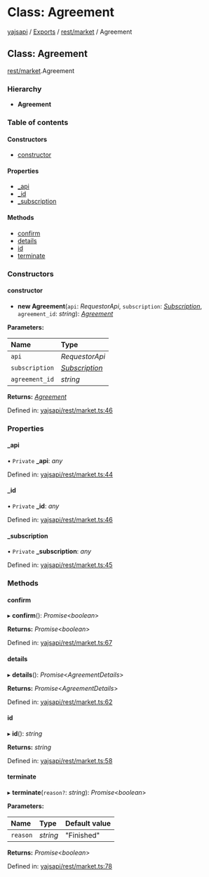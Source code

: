# Class: Agreement

[yajsapi](../yajsapi.md) / [Exports](../modules/) / [rest/market](../modules/rest_market.md) / Agreement

## Class: Agreement

[rest/market](../modules/rest_market.md).Agreement

### Hierarchy

* **Agreement**

### Table of contents

#### Constructors

* [constructor](rest_market.agreement.md#constructor)

#### Properties

* [\_api](rest_market.agreement.md#_api)
* [\_id](rest_market.agreement.md#_id)
* [\_subscription](rest_market.agreement.md#_subscription)

#### Methods

* [confirm](rest_market.agreement.md#confirm)
* [details](rest_market.agreement.md#details)
* [id](rest_market.agreement.md#id)
* [terminate](rest_market.agreement.md#terminate)

### Constructors

#### constructor

* **new Agreement**\(`api`: _RequestorApi_, `subscription`: [_Subscription_](rest_market.subscription.md), `agreement_id`: _string_\): [_Agreement_](rest_market.agreement.md)

**Parameters:**

| Name | Type |
| :--- | :--- |
| `api` | _RequestorApi_ |
| `subscription` | [_Subscription_](rest_market.subscription.md) |
| `agreement_id` | _string_ |

**Returns:** [_Agreement_](rest_market.agreement.md)

Defined in: [yajsapi/rest/market.ts:46](https://github.com/golemfactory/yajsapi/blob/289a25a/yajsapi/rest/market.ts#L46)

### Properties

#### \_api

• `Private` **\_api**: _any_

Defined in: [yajsapi/rest/market.ts:44](https://github.com/golemfactory/yajsapi/blob/289a25a/yajsapi/rest/market.ts#L44)

#### \_id

• `Private` **\_id**: _any_

Defined in: [yajsapi/rest/market.ts:46](https://github.com/golemfactory/yajsapi/blob/289a25a/yajsapi/rest/market.ts#L46)

#### \_subscription

• `Private` **\_subscription**: _any_

Defined in: [yajsapi/rest/market.ts:45](https://github.com/golemfactory/yajsapi/blob/289a25a/yajsapi/rest/market.ts#L45)

### Methods

#### confirm

▸ **confirm**\(\): _Promise_&lt;_boolean_&gt;

**Returns:** _Promise_&lt;_boolean_&gt;

Defined in: [yajsapi/rest/market.ts:67](https://github.com/golemfactory/yajsapi/blob/289a25a/yajsapi/rest/market.ts#L67)

#### details

▸ **details**\(\): _Promise_&lt;_AgreementDetails_&gt;

**Returns:** _Promise_&lt;_AgreementDetails_&gt;

Defined in: [yajsapi/rest/market.ts:62](https://github.com/golemfactory/yajsapi/blob/289a25a/yajsapi/rest/market.ts#L62)

#### id

▸ **id**\(\): _string_

**Returns:** _string_

Defined in: [yajsapi/rest/market.ts:58](https://github.com/golemfactory/yajsapi/blob/289a25a/yajsapi/rest/market.ts#L58)

#### terminate

▸ **terminate**\(`reason?`: _string_\): _Promise_&lt;_boolean_&gt;

**Parameters:**

| Name | Type | Default value |
| :--- | :--- | :--- |
| `reason` | _string_ | "Finished" |

**Returns:** _Promise_&lt;_boolean_&gt;

Defined in: [yajsapi/rest/market.ts:78](https://github.com/golemfactory/yajsapi/blob/289a25a/yajsapi/rest/market.ts#L78)

